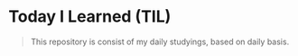 # Today I Learned (TIL) 

> This repository is consist of my daily studyings, based on daily basis.
